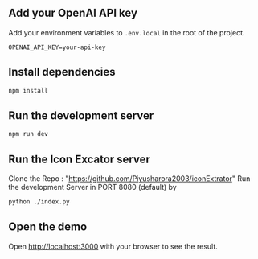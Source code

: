 ## Add your OpenAI API key
Add your environment variables to `.env.local` in the root of the project.
```
OPENAI_API_KEY=your-api-key
```
## Install dependencies
```bash
npm install
```
## Run the development server
```bash
npm run dev
```

## Run the Icon Excator server
Clone the Repo : "https://github.com/Piyusharora2003/iconExtrator"
Run the development Server in PORT 8080 (default) by  
```bash
python ./index.py 
```

## Open the demo
Open [http://localhost:3000](http://localhost:3000) with your browser to see the result.

